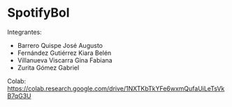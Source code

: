 # SpotifyBol

Integrantes:
- Barrero Quispe José Augusto
- Fernández Gutiérrez Kiara Belén
- Villanueva Viscarra Gina Fabiana
- Zurita Gómez Gabriel


Colab:
https://colab.research.google.com/drive/1NXTKbTkYFe6wxmQufaUiLeTsVkB7qG3U
